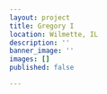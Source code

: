 ```yaml
---
layout: project
title: Gregory I
location: Wilmette, IL
description: ''
banner_image: ''
images: []
published: false

---
```

